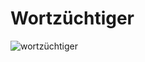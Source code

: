 # Wortzüchtiger

![wortzüchtiger](https://user-images.githubusercontent.com/30653982/187045328-9ba6af4d-7e36-4bad-81b5-7ebad04dabc1.jpg)
